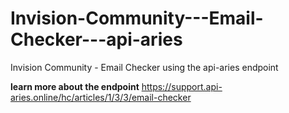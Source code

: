 # Invision-Community---Email-Checker---api-aries
Invision Community - Email Checker using the api-aries endpoint

**learn more about the endpoint**
https://support.api-aries.online/hc/articles/1/3/3/email-checker
